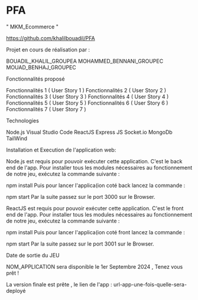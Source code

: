 # PFA
" MKM_Ecommerce "

  https://github.com/khalilbouadil/PFA

Projet en cours de réalisation par :

BOUADIL_KHALIL_GROUPEA
MOHAMMED_BENNANI_GROUPEC
MOUAD_BENHAJ_GROUPEC

Fonctionnalités proposé

Fonctionnalités 1 ( User Story 1 )
Fonctionnalités 2 ( User Story 2 )
Fonctionnalités 3 ( User Story 3 )
Fonctionnalités 4 ( User Story 4 )
Fonctionnalités 5 ( User Story 5 )
Fonctionnalités 6 ( User Story 6 )
Fonctionnalités 7 ( User Story 7 )

Technologies

Node.js
Visual Studio Code
ReactJS
Express JS
Socket.io
MongoDb
TailWind

Installation et Execution de l'application web:

Node.js est requis pour pouvoir exécuter cette application. C'est le back end de l'app. Pour installer tous les modules nécessaires au fonctionnement de notre jeu, exécutez la commande suivante :

npm install
Puis pour lancer l'applica(ion coté back lancez la commande :

npm start
Par la suite passez sur le port 3000 sur le Browser.

ReactJS est requis pour pouvoir exécuter cette application. C'est le front end de l'app. Pour installer tous les modules nécessaires au fonctionnement de notre jeu, exécutez la commande suivante :

npm install
Puis pour lancer l'applica(ion coté front lancez la commande :

npm start
Par la suite passez sur le port 3001 sur le Browser.

Date de sortie du JEU

NOM_APPLICATION sera disponible le 1er Septembre 2024 , Tenez vous prêt !

La version finale est prête , le lien de l'app : url-app-une-fois-quelle-sera-deployé
